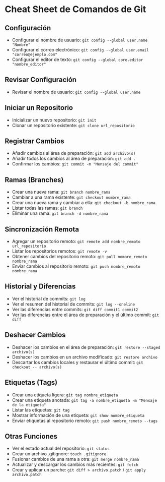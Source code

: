 # Cheat Sheet de Comandos de Git

## Configuración
- Configurar el nombre de usuario: `git config --global user.name "Nombre"`
- Configurar el correo electrónico: `git config --global user.email "correo@ejemplo.com"`
- Configurar el editor de texto: `git config --global core.editor "nombre_editor"`

## Revisar Configuración
- Revisar el nombre de usuario: `git config --global user.name`

## Iniciar un Repositorio
- Inicializar un nuevo repositorio: `git init`
- Clonar un repositorio existente: `git clone url_repositorio`

## Registrar Cambios
- Añadir cambios al área de preparación: `git add archivo(s)`
- Añadir todos los cambios al área de preparación: `git add .`
- Confirmar los cambios: `git commit -m "Mensaje del commit"`

## Ramas (Branches)
- Crear una nueva rama: `git branch nombre_rama`
- Cambiar a una rama existente: `git checkout nombre_rama`
- Crear una nueva rama y cambiar a ella: `git checkout -b nombre_rama`
- Listar todas las ramas: `git branch`
- Eliminar una rama: `git branch -d nombre_rama`

## Sincronización Remota
- Agregar un repositorio remoto: `git remote add nombre_remoto url_repositorio`
- Listar los repositorios remotos: `git remote -v`
- Obtener cambios del repositorio remoto: `git pull nombre_remoto nombre_rama`
- Enviar cambios al repositorio remoto: `git push nombre_remoto nombre_rama`

## Historial y Diferencias
- Ver el historial de commits: `git log`
- Ver el resumen del historial de commits: `git log --oneline`
- Ver las diferencias entre commits: `git diff commit1 commit2`
- Ver las diferencias entre el área de preparación y el último commit: `git diff`

## Deshacer Cambios
- Deshacer los cambios en el área de preparación: `git restore --staged archivo(s)`
- Deshacer los cambios en un archivo modificado: `git restore archivo`
- Descartar los cambios locales y restaurar el último commit: `git checkout -- archivo(s)`

## Etiquetas (Tags)
- Crear una etiqueta ligera: `git tag nombre_etiqueta`
- Crear una etiqueta anotada: `git tag -a nombre_etiqueta -m "Mensaje de la etiqueta"`
- Listar las etiquetas: `git tag`
- Mostrar información de una etiqueta: `git show nombre_etiqueta`
- Enviar etiquetas al repositorio remoto: `git push nombre_remoto --tags`

## Otras Funciones
- Ver el estado actual del repositorio: `git status`
- Crear un archivo .gitignore: `touch .gitignore`
- Fusionar cambios de una rama a otra: `git merge nombre_rama`
- Actualizar y descargar los cambios más recientes: `git fetch`
- Crear y aplicar un parche: `git diff > archivo.patch` / `git apply archivo.patch`



